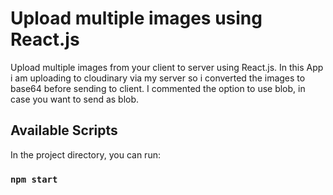 # Upload multiple images using React.js

Upload multiple images from your client to server using React.js. In this App i am uploading to cloudinary via my server so i converted the images to base64 before sending to client. I commented the option to use blob, in case you want to send as blob.

## Available Scripts

In the project directory, you can run:

### `npm start`
